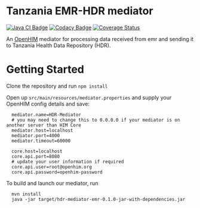 # Tanzania EMR-HDR mediator
[![Java CI Badge](https://github.com/SoftmedTanzania/hdr-mediator-emr/workflows/Java%20CI%20with%20Maven/badge.svg)](https://github.com/SoftmedTanzania/hdr-mediator-emr/actions?query=workflow%3A%22Java+CI+with+Maven%22)
[![Codacy Badge](https://api.codacy.com/project/badge/Grade/3436b5e072f14939b0407cad4baa743d)](https://app.codacy.com/gh/SoftmedTanzania/hdr-mediator-emr?utm_source=github.com&utm_medium=referral&utm_content=SoftmedTanzania/hdr-mediator-emr&utm_campaign=Badge_Grade)
[![Coverage Status](https://coveralls.io/repos/github/SoftmedTanzania/hdr-mediator-emr/badge.svg)](https://coveralls.io/github/SoftmedTanzania/hdr-mediator-emr)

An [OpenHIM](http://openhim.org/) mediator for processing data received from emr and sending it to Tanzania Health Data Repository (HDR).

# Getting Started
Clone the repository and run `npm install`

Open up `src/main/resources/mediator.properties` and supply your OpenHIM config details and save:

```
  mediator.name=HDR-Mediator
  # you may need to change this to 0.0.0.0 if your mediator is on another server than HIM Core
  mediator.host=localhost
  mediator.port=4000
  mediator.timeout=60000

  core.host=localhost
  core.api.port=8080
  # update your user information if required
  core.api.user=root@openhim.org
  core.api.password=openhim-password
```

To build and launch our mediator, run

```
  mvn install
  java -jar target/hdr-mediator-emr-0.1.0-jar-with-dependencies.jar
```

